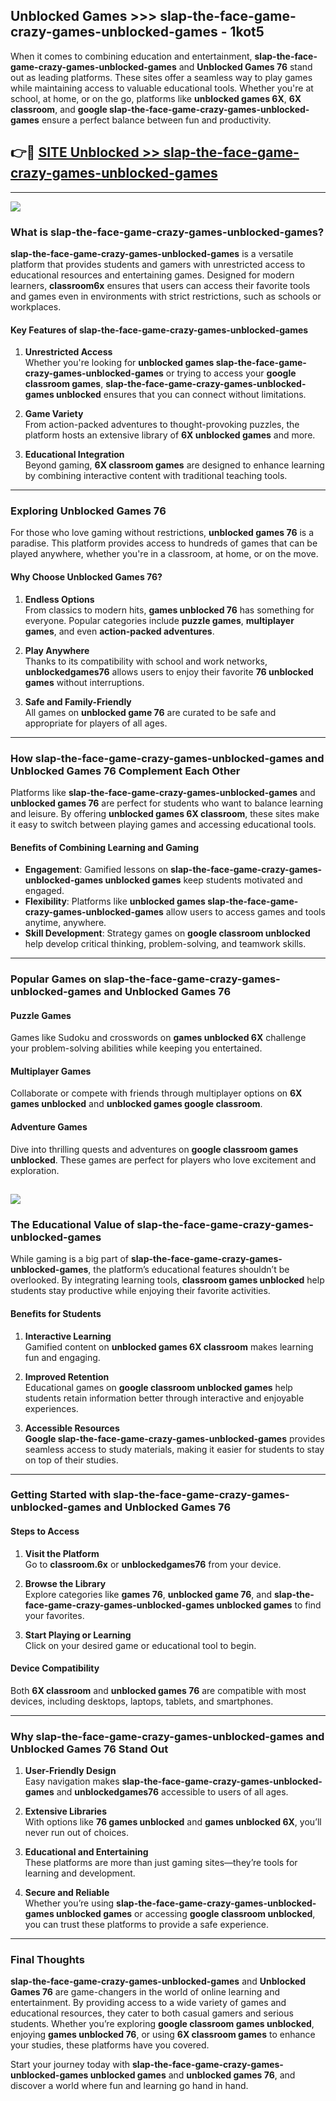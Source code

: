 ## Unblocked Games >>> slap-the-face-game-crazy-games-unblocked-games - 1kot5 

When it comes to combining education and entertainment, **slap-the-face-game-crazy-games-unblocked-games** and **Unblocked Games 76** stand out as leading platforms. These sites offer a seamless way to play games while maintaining access to valuable educational tools. Whether you're at school, at home, or on the go, platforms like **unblocked games 6X**, **6X classroom**, and **google slap-the-face-game-crazy-games-unblocked-games** ensure a perfect balance between fun and productivity.
## 👉🔴 [SITE Unblocked >> slap-the-face-game-crazy-games-unblocked-games](https://unblockedgames.edu.pl?title=slap-the-face-game-crazy-games-unblocked-games&ref=22JU)
---
<a href="https://unblockedgames.edu.pl?title=slap-the-face-game-crazy-games-unblocked-games&ref=22JU/"><img src="https://github.com/user-attachments/assets/438f12ca-57a4-47a3-8ead-c64da593a1e5"/></a>
### What is slap-the-face-game-crazy-games-unblocked-games?  

**slap-the-face-game-crazy-games-unblocked-games** is a versatile platform that provides students and gamers with unrestricted access to educational resources and entertaining games. Designed for modern learners, **classroom6x** ensures that users can access their favorite tools and games even in environments with strict restrictions, such as schools or workplaces.  

#### Key Features of slap-the-face-game-crazy-games-unblocked-games  

1. **Unrestricted Access**  
   Whether you're looking for **unblocked games slap-the-face-game-crazy-games-unblocked-games** or trying to access your **google classroom games**, **slap-the-face-game-crazy-games-unblocked-games unblocked** ensures that you can connect without limitations.  

2. **Game Variety**  
   From action-packed adventures to thought-provoking puzzles, the platform hosts an extensive library of **6X unblocked games** and more.  

3. **Educational Integration**  
   Beyond gaming, **6X classroom games** are designed to enhance learning by combining interactive content with traditional teaching tools.  



---

### Exploring Unblocked Games 76  

For those who love gaming without restrictions, **unblocked games 76** is a paradise. This platform provides access to hundreds of games that can be played anywhere, whether you're in a classroom, at home, or on the move.  

#### Why Choose Unblocked Games 76?  

1. **Endless Options**  
   From classics to modern hits, **games unblocked 76** has something for everyone. Popular categories include **puzzle games**, **multiplayer games**, and even **action-packed adventures**.  

2. **Play Anywhere**  
   Thanks to its compatibility with school and work networks, **unblockedgames76** allows users to enjoy their favorite **76 unblocked games** without interruptions.  

3. **Safe and Family-Friendly**  
   All games on **unblocked game 76** are curated to be safe and appropriate for players of all ages.  

---

### How slap-the-face-game-crazy-games-unblocked-games and Unblocked Games 76 Complement Each Other  

Platforms like **slap-the-face-game-crazy-games-unblocked-games** and **unblocked games 76** are perfect for students who want to balance learning and leisure. By offering **unblocked games 6X classroom**, these sites make it easy to switch between playing games and accessing educational tools.  

#### Benefits of Combining Learning and Gaming  

- **Engagement**: Gamified lessons on **slap-the-face-game-crazy-games-unblocked-games unblocked games** keep students motivated and engaged.  
- **Flexibility**: Platforms like **unblocked games slap-the-face-game-crazy-games-unblocked-games** allow users to access games and tools anytime, anywhere.  
- **Skill Development**: Strategy games on **google classroom unblocked** help develop critical thinking, problem-solving, and teamwork skills.  

---

### Popular Games on slap-the-face-game-crazy-games-unblocked-games and Unblocked Games 76  

#### Puzzle Games  

Games like Sudoku and crosswords on **games unblocked 6X** challenge your problem-solving abilities while keeping you entertained.  

#### Multiplayer Games  

Collaborate or compete with friends through multiplayer options on **6X games unblocked** and **unblocked games google classroom**.  

#### Adventure Games  

Dive into thrilling quests and adventures on **google classroom games unblocked**. These games are perfect for players who love excitement and exploration.  

<a href="http://download.freeplayer.one?title=slap-the-face-game-crazy-games-unblocked-games&ref=23D/"><img src="https://github.com/user-attachments/assets/fe0c3e91-c8e1-489c-acf0-e2f614c12fb8"/></a>
---

### The Educational Value of slap-the-face-game-crazy-games-unblocked-games  

While gaming is a big part of **slap-the-face-game-crazy-games-unblocked-games**, the platform’s educational features shouldn’t be overlooked. By integrating learning tools, **classroom games unblocked** help students stay productive while enjoying their favorite activities.  

#### Benefits for Students  

1. **Interactive Learning**  
   Gamified content on **unblocked games 6X classroom** makes learning fun and engaging.  

2. **Improved Retention**  
   Educational games on **google classroom unblocked games** help students retain information better through interactive and enjoyable experiences.  

3. **Accessible Resources**  
   **Google slap-the-face-game-crazy-games-unblocked-games** provides seamless access to study materials, making it easier for students to stay on top of their studies.  

---

### Getting Started with slap-the-face-game-crazy-games-unblocked-games and Unblocked Games 76  

#### Steps to Access  

1. **Visit the Platform**  
   Go to **classroom.6x** or **unblockedgames76** from your device.  

2. **Browse the Library**  
   Explore categories like **games 76**, **unblocked game 76**, and **slap-the-face-game-crazy-games-unblocked-games unblocked games** to find your favorites.  

3. **Start Playing or Learning**  
   Click on your desired game or educational tool to begin.  

#### Device Compatibility  

Both **6X classroom** and **unblocked games 76** are compatible with most devices, including desktops, laptops, tablets, and smartphones.  

---

### Why slap-the-face-game-crazy-games-unblocked-games and Unblocked Games 76 Stand Out  

1. **User-Friendly Design**  
   Easy navigation makes **slap-the-face-game-crazy-games-unblocked-games** and **unblockedgames76** accessible to users of all ages.  

2. **Extensive Libraries**  
   With options like **76 games unblocked** and **games unblocked 6X**, you’ll never run out of choices.  

3. **Educational and Entertaining**  
   These platforms are more than just gaming sites—they’re tools for learning and development.  

4. **Secure and Reliable**  
   Whether you’re using **slap-the-face-game-crazy-games-unblocked-games unblocked games** or accessing **google classroom unblocked**, you can trust these platforms to provide a safe experience.  

---

### Final Thoughts  

**slap-the-face-game-crazy-games-unblocked-games** and **Unblocked Games 76** are game-changers in the world of online learning and entertainment. By providing access to a wide variety of games and educational resources, they cater to both casual gamers and serious students. Whether you’re exploring **google classroom games unblocked**, enjoying **games unblocked 76**, or using **6X classroom games** to enhance your studies, these platforms have you covered.  

Start your journey today with **slap-the-face-game-crazy-games-unblocked-games unblocked games** and **unblocked games 76**, and discover a world where fun and learning go hand in hand.  